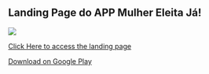 ## Landing Page do APP Mulher Eleita Já!

![](image.png)

[Click Here to access the landing page](https://mulher-eleita-ja.vercel.app/)

[Download on Google Play](![]())


